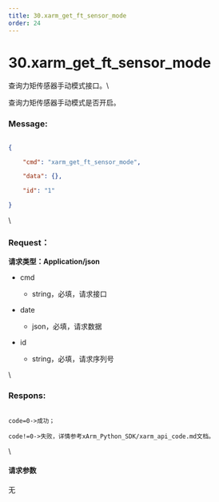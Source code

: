 ```yaml
---
title: 30.xarm_get_ft_sensor_mode
order: 24
---
```

# 30.xarm\_get\_ft\_sensor\_mode



 



查询力矩传感器手动模式接口。\

查询力矩传感器手动模式是否开启。



### Message:  



```json

{

    "cmd": "xarm_get_ft_sensor_mode",

    "data": {},

    "id": "1"

}

```



\





### Request：    



**请求类型：Application/json**



* cmd

  * string，必填，请求接口

* date

  * json，必填，请求数据

* id

  * string，必填，请求序列号



\





### Respons:     



```

code=0->成功；

code!=0->失败，详情参考xArm_Python_SDK/xarm_api_code.md文档。

```



\





#### 请求参数



无
